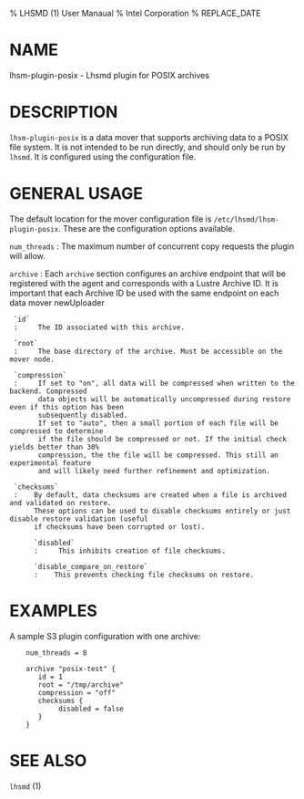 % LHSMD (1) User Manaual
% Intel Corporation
% REPLACE_DATE

# NAME

lhsm-plugin-posix - Lhsmd plugin for POSIX archives

# DESCRIPTION

`lhsm-plugin-posix` is a data mover that supports archiving data to a POSIX file system. It is not intended
to be run directly, and should only be run by `lhsmd`.  It is configured using the
configuration file.

# GENERAL USAGE

The default location for the mover configuration file is `/etc/lhsmd/lhsm-plugin-posix`.
These are the configuration options available.

`num_threads`
:     The maximum number of concurrent copy requests the plugin will allow.

`archive`
:    Each `archive` section configures an archive endpoint that will be registered with the agent
     and corresponds with a Lustre Archive ID. It is important that each Archive ID be used with the
     same endpoint on each data mover newUploader

     `id`
     :     The ID associated with this archive.

     `root`
     :     The base directory of the archive. Must be accessible on the mover node.

     `compression`
     :     If set to "on", all data will be compressed when written to the backend. Compressed
           data objects will be automatically uncompressed during restore even if this option has been
           subsequently disabled.
           If set to "auto", then a small portion of each file will be compressed to determine
           if the file should be compressed or not. If the initial check yields better than 30%
           compression, the the file will be compressed. This still an experimental feature
           and will likely need further refinement and optimization.

     `checksums`
     :    By default, data checksums are created when a file is archived and validated on restore.
          These options can be used to disable checksums entirely or just disable restore validation (useful
          if checksums have been corrupted or lost).

          `disabled`
          :     This inhibits creation of file checksums.

          `disable_compare_on_restore`
          :    This prevents checking file checksums on restore.


# EXAMPLES

A sample S3 plugin configuration with one archive:

        num_threads = 8

        archive "posix-test" {
           id = 1
           root = "/tmp/archive"
           compression = "off"
           checksums {
                disabled = false
           }
        }

# SEE ALSO

`lhsmd` (1)
